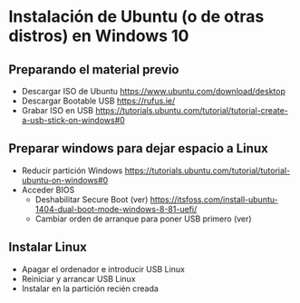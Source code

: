 # Instalación de Ubuntu (o de otras distros) en Windows 10

## Preparando el material previo
- Descargar ISO de Ubuntu https://www.ubuntu.com/download/desktop 
- Descargar Bootable USB https://rufus.ie/ 
- Grabar ISO en USB https://tutorials.ubuntu.com/tutorial/tutorial-create-a-usb-stick-on-windows#0 
 
## Preparar windows para dejar espacio a Linux
- Reducir partición Windows https://tutorials.ubuntu.com/tutorial/tutorial-ubuntu-on-windows#0 
- Acceder BIOS
  - Deshabilitar Secure Boot (ver) https://itsfoss.com/install-ubuntu-1404-dual-boot-mode-windows-8-81-uefi/ 
  - Cambiar orden de arranque para poner USB primero (ver)

## Instalar Linux
- Apagar el ordenador e introducir USB Linux
- Reiniciar y arrancar USB Linux
- Instalar en la partición recién creada
